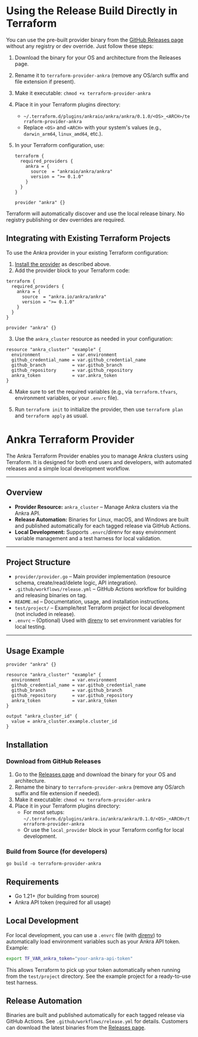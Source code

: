# Using the Release Build Directly in Terraform

You can use the pre-built provider binary from the [GitHub Releases page](https://github.com/ankraio/terraform-provider/releases) without any registry or dev override. Just follow these steps:

1. Download the binary for your OS and architecture from the Releases page.
2. Rename it to `terraform-provider-ankra` (remove any OS/arch suffix and file extension if present).
3. Make it executable: `chmod +x terraform-provider-ankra`
4. Place it in your Terraform plugins directory:
   - `~/.terraform.d/plugins/ankraio/ankra/ankra/0.1.0/<OS>_<ARCH>/terraform-provider-ankra`
   - Replace `<OS>` and `<ARCH>` with your system's values (e.g., `darwin_arm64`, `linux_amd64`, etc.).
5. In your Terraform configuration, use:

   ```hcl
   terraform {
     required_providers {
       ankra = {
         source  = "ankraio/ankra/ankra"
         version = ">= 0.1.0"
       }
     }
   }

   provider "ankra" {}
   ```

Terraform will automatically discover and use the local release binary. No registry publishing or dev overrides are required.

## Integrating with Existing Terraform Projects

To use the Ankra provider in your existing Terraform configuration:

1. [Install the provider](#installation) as described above.
2. Add the provider block to your Terraform code:

```hcl
terraform {
  required_providers {
    ankra = {
      source  = "ankra.io/ankra/ankra"
      version = ">= 0.1.0"
    }
  }
}

provider "ankra" {}
```

3. Use the `ankra_cluster` resource as needed in your configuration:

```hcl
resource "ankra_cluster" "example" {
  environment            = var.environment
  github_credential_name = var.github_credential_name
  github_branch          = var.github_branch
  github_repository      = var.github_repository
  ankra_token            = var.ankra_token
}
```

4. Make sure to set the required variables (e.g., via `terraform.tfvars`, environment variables, or your `.envrc` file).

5. Run `terraform init` to initialize the provider, then use `terraform plan` and `terraform apply` as usual.


# Ankra Terraform Provider

The Ankra Terraform Provider enables you to manage Ankra clusters using Terraform. It is designed for both end users and developers, with automated releases and a simple local development workflow.

---

## Overview

- **Provider Resource:** `ankra_cluster` – Manage Ankra clusters via the Ankra API.
- **Release Automation:** Binaries for Linux, macOS, and Windows are built and published automatically for each tagged release via GitHub Actions.
- **Local Development:** Supports `.envrc`/direnv for easy environment variable management and a test harness for local validation.

---

## Project Structure

- `provider/provider.go` – Main provider implementation (resource schema, create/read/delete logic, API integration).
- `.github/workflows/release.yml` – GitHub Actions workflow for building and releasing binaries on tag.
- `README.md` – Documentation, usage, and installation instructions.
- `test/project/` – Example/test Terraform project for local development (not included in release).
- `.envrc` – (Optional) Used with [direnv](https://direnv.net/) to set environment variables for local testing.

---



## Usage Example

```hcl
provider "ankra" {}

resource "ankra_cluster" "example" {
  environment            = var.environment
  github_credential_name = var.github_credential_name
  github_branch          = var.github_branch
  github_repository      = var.github_repository
  ankra_token            = var.ankra_token
}

output "ankra_cluster_id" {
  value = ankra_cluster.example.cluster_id
}
```



## Installation

### Download from GitHub Releases

1. Go to the [Releases page](https://github.com/ankraio/terraform-provider/releases) and download the binary for your OS and architecture.
2. Rename the binary to `terraform-provider-ankra` (remove any OS/arch suffix and file extension if needed).
3. Make it executable: `chmod +x terraform-provider-ankra`
4. Place it in your Terraform plugins directory:
   - For most setups: `~/.terraform.d/plugins/ankra.io/ankra/ankra/0.1.0/<OS>_<ARCH>/terraform-provider-ankra`
   - Or use the `local_provider` block in your Terraform config for local development.

### Build from Source (for developers)

```
go build -o terraform-provider-ankra
```



## Requirements
- Go 1.21+ (for building from source)
- Ankra API token (required for all usage)


## Local Development

For local development, you can use a `.envrc` file (with [direnv](https://direnv.net/)) to automatically load environment variables such as your Ankra API token. Example:

```sh
export TF_VAR_ankra_token="your-ankra-api-token"
```

This allows Terraform to pick up your token automatically when running from the `test/project` directory. See the example project for a ready-to-use test harness.


## Release Automation

Binaries are built and published automatically for each tagged release via GitHub Actions. See `.github/workflows/release.yml` for details. Customers can download the latest binaries from the [Releases page](https://github.com/ankraio/terraform-provider/releases).
